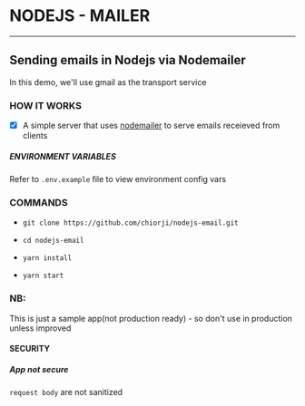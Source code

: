 # NODEJS - MAILER
-------------------------

## Sending emails in Nodejs via Nodemailer

In this demo, we'll use gmail as the transport service

### HOW IT WORKS

- [x] A simple server that uses [nodemailer](https://nodemailer.com/) to serve emails receieved from clients

##### ENVIRONMENT VARIABLES

Refer to `.env.example` file to view environment config vars

### COMMANDS
- `git clone https://github.com/chiorji/nodejs-email.git`

- `cd nodejs-email`

- `yarn install`

- `yarn start`

### NB:
This is just a sample app(not production ready) - so don't use in production unless improved

   #### SECURITY  
   ##### App not secure
   `request body` are not sanitized